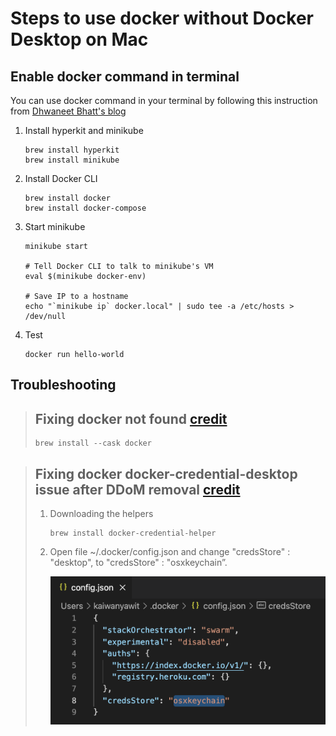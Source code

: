 # Steps to use docker without Docker Desktop on Mac

## Enable docker command in terminal
You can use docker command in your terminal by following this instruction from [Dhwaneet Bhatt's blog](https://dhwaneetbhatt.com/blog/run-docker-without-docker-desktop-on-macos)

1. Install hyperkit and minikube
    ```text
    brew install hyperkit
    brew install minikube
    ```
    
1. Install Docker CLI
    ```text
    brew install docker
    brew install docker-compose
    ```
1. Start minikube
    ```text
    minikube start
    
    # Tell Docker CLI to talk to minikube's VM
    eval $(minikube docker-env)
    
    # Save IP to a hostname
    echo "`minikube ip` docker.local" | sudo tee -a /etc/hosts > /dev/null
    ```
1. Test
    ```text
    docker run hello-world
    ```
## Troubleshooting

  >## Fixing docker not found [credit](https://stackoverflow.com/questions/44084846/cannot-connect-to-the-docker-daemon-on-macos)
  >
  >    ```text
  >    brew install --cask docker
  >    ```

  >## Fixing docker docker-credential-desktop issue after DDoM removal [credit](https://github.com/docker/docker-credential-helpers/issues/149)
  >
  >1. Downloading the helpers
  >
  >    ```text
  >    brew install docker-credential-helper
  >    ```
  >
  >2. Open file ~/.docker/config.json and change "credsStore" : "desktop", to "credsStore" : "osxkeychain”.
  >
  >    ![credsStore file](img/credsStore-file.png)









